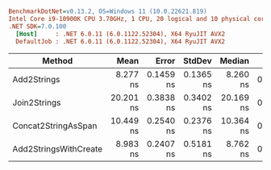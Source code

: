 ``` ini

BenchmarkDotNet=v0.13.2, OS=Windows 11 (10.0.22621.819)
Intel Core i9-10900K CPU 3.70GHz, 1 CPU, 20 logical and 10 physical cores
.NET SDK=7.0.100
  [Host]     : .NET 6.0.11 (6.0.1122.52304), X64 RyuJIT AVX2
  DefaultJob : .NET 6.0.11 (6.0.1122.52304), X64 RyuJIT AVX2


```
|                Method |      Mean |     Error |    StdDev |    Median |   Gen0 | Allocated |
|---------------------- |----------:|----------:|----------:|----------:|-------:|----------:|
|           Add2Strings |  8.277 ns | 0.1459 ns | 0.1365 ns |  8.260 ns | 0.0053 |      56 B |
|          Join2Strings | 20.201 ns | 0.3838 ns | 0.3402 ns | 20.169 ns | 0.0092 |      96 B |
|   Concat2StringAsSpan | 10.449 ns | 0.2540 ns | 0.2376 ns | 10.364 ns | 0.0053 |      56 B |
| Add2StringsWithCreate |  8.983 ns | 0.2407 ns | 0.5181 ns |  8.762 ns | 0.0053 |      56 B |
